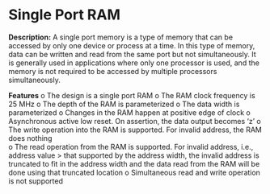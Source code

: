 # Single Port RAM

**Description:**
A single port memory is a type of memory that can be accessed by only one device or process at a time. In this type of memory, data can be written and read from the same port but not simultaneously. It is generally used in applications where only one processor is used, and the memory is not required to be accessed by multiple processors simultaneously.

**Features**
o	The design is a single port RAM 
o	The RAM clock frequency is 25 MHz
o	The depth of the RAM is parameterized 
o	The data width is parameterized 
o	Changes in the RAM happen at positive edge of clock 
o	Asynchronous active low reset. On assertion, the data output becomes ‘z’ 
o	The write operation into the RAM is supported. For invalid address, the RAM does nothing  
o	The read operation from the RAM is supported. For invalid address, i.e., address value > that supported by the address width, the invalid address is truncated to fit in the address width and the data read from the RAM will be done using that truncated location
o Simultaneous read and write operation is not supported
